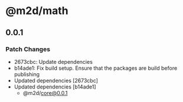 # @m2d/math

## 0.0.1

### Patch Changes

- 2673cbc: Update dependencies
- b14ade1: Fix build setup. Ensure that the packages are build before publishing
- Updated dependencies [2673cbc]
- Updated dependencies [b14ade1]
  - @m2d/core@0.0.1
